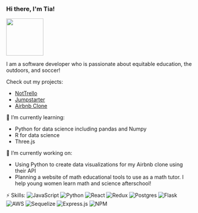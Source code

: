 ### Hi there, I'm Tia!

<div id="header" align="left">
  <img src="https://media.giphy.com/media/6ib6KPmkeAjDTxMxij/giphy.gif" width="100"/>
</div>

I am a software developer who is passionate about equitable education, the outdoors, and soccer! 

Check out my projects:
* [NotTrello](https://not-trello.onrender.com/)
* [Jumpstarter](https://jumpstarter.onrender.com/)
* [Airbnb Clone](https://api-project-2pzb.onrender.com/)

🌱 I’m currently learning:
  * Python for data science including pandas and Numpy
  * R for data science
  * Three.js

🔭 I’m currently working on:
  * Using Python to create data visualizations for my Airbnb clone using their API
  * Planning a website of math educational tools to use as a math tutor. I help young women learn math and science afterschool!

⚡ Skills:
![JavaScript](https://img.shields.io/badge/javascript-%23323330.svg?style=for-the-badge&logo=javascript&logoColor=%23F7DF1E)
![Python](https://img.shields.io/badge/python-3670A0?style=for-the-badge&logo=python&logoColor=ffdd54)
![React](https://img.shields.io/badge/react-%2320232a.svg?style=for-the-badge&logo=react&logoColor=%2361DAFB)
![Redux](https://img.shields.io/badge/redux-%23593d88.svg?style=for-the-badge&logo=redux&logoColor=white)
![Postgres](https://img.shields.io/badge/postgres-%23316192.svg?style=for-the-badge&logo=postgresql&logoColor=white)
![Flask](https://img.shields.io/badge/flask-%23000.svg?style=for-the-badge&logo=flask&logoColor=white)
![AWS](https://img.shields.io/badge/AWS-%23FF9900.svg?style=for-the-badge&logo=amazon-aws&logoColor=white)
![Sequelize](https://img.shields.io/badge/Sequelize-52B0E7?style=for-the-badge&logo=Sequelize&logoColor=white)
![Express.js](https://img.shields.io/badge/express.js-%23404d59.svg?style=for-the-badge&logo=express&logoColor=%2361DAFB)
![NPM](https://img.shields.io/badge/NPM-%23CB3837.svg?style=for-the-badge&logo=npm&logoColor=white)


<!--
**tiadoherty/tiadoherty** is a ✨ _special_ ✨ repository because its `README.md` (this file) appears on your GitHub profile.

Here are some ideas to get you started:

- 🔭 I’m currently working on ...
- 🌱 I’m currently learning ...
- 👯 I’m looking to collaborate on ...
- 🤔 I’m looking for help with ...
- 💬 Ask me about ...
- 📫 How to reach me: ...
- 😄 Pronouns: ...
- ⚡ Fun fact: ...
-->

